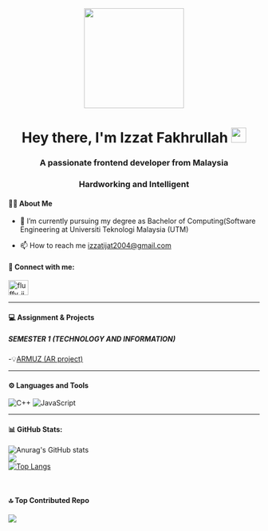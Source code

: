 <div id="header" align="center">
  <img src="https://media.tenor.com/AyERSwuBLvYAAAAM/darwin-gumball.gif" width="200"/>
</div>







<div id="profileView" align="center">
   <img src="https://komarev.com/ghpvc/?username=IZZATFAKHRULLAH&style=flat-square&color=blue" alt=""/>
  <h1>
  Hey there, I'm Izzat Fakhrullah
  
  <img src="https://media.giphy.com/media/hvRJCLFzcasrR4ia7z/giphy.gif" width="30px"/>
  
   <h3 align="center">A passionate frontend developer from Malaysia</h3> 
</h1>
  <h3 align="center">Hardworking and Intelligent</h3>
</div>


#### :woman_technologist: About Me 
- 🔭 I’m currently pursuing my degree as Bachelor of Computing(Software Engineering at Universiti Teknologi Malaysia (UTM) 

- 📫 How to reach me izzatijat2004@gmail.com

<h4 align="left">📱 Connect with me: </h4> 
<p align="left"> 
<a href="https://instagram.com/fluffy_ijat" target="blank"><img align="center" src="https://raw.githubusercontent.com/rahuldkjain/github-profile-readme-generator/master/src/images/icons/Social/instagram.svg" alt="fluffy_ijat" height="30" width="40" /></a> 
</p> 

---

#### :computer: Assignment & Projects

##### SEMESTER 1 (TECHNOLOGY AND INFORMATION)
-💡[ARMUZ (AR project)](https://github.com/miqbaltariq/SECP1513/tree/0da78ddc22bb2c5f2891035c4b2066c879ce7af8/SECP1513-04/TECH%20COM/IZZAT%20FAKHRULLAH%20BIN%20KARIM)


---

#### ⚙️ Languages and Tools
![C++](https://img.shields.io/badge/C++-%23150458.svg?style=for-the-badge&logo=C++&logoColor=white)
![JavaScript](https://img.shields.io/badge/javascript-%23013243.svg?style=for-the-badge&logo=javascript&logoColor=white)

---

#### 📊 GitHub Stats:

![Anurag's GitHub stats](https://github-readme-stats.vercel.app/api?username=IZZATFAKHRULLAH&show_icons=true&bg_color=0A0014&title_color=00FF75&icon_color=00FF75&text_color=DCFF05)
<br/>![](https://github-readme-streak-stats.herokuapp.com/?user=IZZATFAKHRULLAH&theme=merko&hide_border=false)<br/>
[![Top Langs](https://github-readme-stats.vercel.app/api/top-langs/?username=IZZATFAKHRULLAH&layout=donut&bg_color=0A0014&text_color=EBFF00&title_color=00FF75)](https://github.com/IZZATFAKHRULLAH/github-readme-stats)
 

<br/>

#### 🔝 Top Contributed Repo
![](https://github-contributor-stats.vercel.app/api?username=IZZATFAKHRULLAH&limit=5&theme=algolia&combine_all_yearly_contributions=true)

